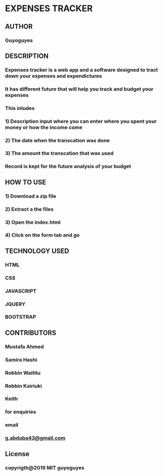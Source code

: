 # EXPENSES TRACKER

## AUTHOR

### Guyoguyes

## DESCRIPTION

### Expenses tracker is a web app and a software designed to tract down your expenses and expendictures

### It has different future that will help you track and budget your expenses

### This inludes

### 1) Description input where you can enter where you spent your money or how the income come

### 2) The date when the transcation was done

### 3) The amount the transcation that was used

### Record is kept for the future analysis of your budget

## HOW TO USE

### 1) Download a zip file

### 2) Extract a the files

### 3) Open the index.html

### 4) Click on the form tab and go

## TECHNOLOGY USED

### HTML
### CSS
### JAVASCRIPT
### JQUERY
### BOOTSTRAP

##  CONTRIBUTORS

### Mustafa Ahmed
### Samira Hashi
### Robbin Waititu
### Robbin Kairiuki
### Keith

### for enquiries  
### email
### g.abduba43@gmail.com

## License

### copyrigth@2019 MIT guyoguyes

